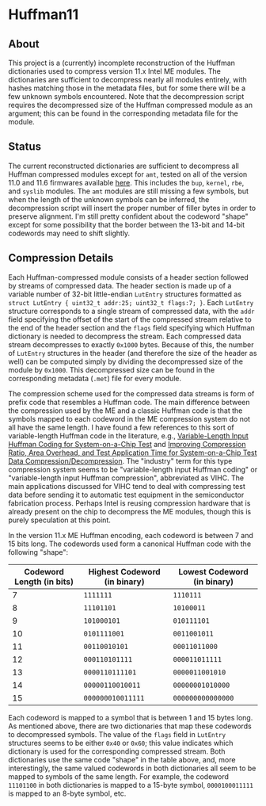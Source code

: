 # Huffman11

## About

This project is a (currently) incomplete reconstruction of the Huffman dictionaries used to compress version 11.x Intel ME modules. The dictionaries are sufficient to decompress nearly all modules entirely, with hashes matching those in the metadata files, but for some there will be a few unknown symbols encountered. Note that the decompression script requires the decompressed size of the Huffman compressed module as an argument; this can be found in the corresponding metadata file for the module.

## Status

The current reconstructed dictionaries are sufficient to decompress all Huffman compressed modules except for `amt`, tested on all of the version 11.0 and 11.6 firmwares available [here](http://www.win-raid.com/t832f39-Intel-Engine-Firmware-Repositories.html). This includes the `bup`, `kernel`, `rbe`, and `syslib` modules. The `amt` modules are still missing a few symbols, but when the length of the unknown symbols can be inferred, the decompression script will insert the proper number of filler bytes in order to preserve alignment. I'm still pretty confident about the codeword "shape" except for some possibility that the border between the 13-bit and 14-bit codewords may need to shift slightly.

## Compression Details

Each Huffman-compressed module consists of a header section followed by streams of compressed data. The header section is made up of a variable number of 32-bit little-endian `LutEntry` structures formatted as `struct LutEntry { uint32_t addr:25; uint32_t flags:7; }`. Each `LutEntry` structure corresponds to a single stream of compressed data, with the `addr` field specifying the offset of the start of the compressed stream relative to the end of the header section and the `flags` field specifying which Huffman dictionary is needed to decompress the stream. Each compressed data stream decompresses to exactly `0x1000` bytes. Because of this, the number of `LutEntry` structures in the header (and therefore the size of the header as well) can be computed simply by dividing the decompressed size of the module by `0x1000`. This decompressed size can be found in the corresponding metadata (`.met`) file for every module.

The compression scheme used for the compressed data streams is form of prefix code that resembles a Huffman code. The main difference between the compression used by the ME and a classic Huffman code is that the symbols mapped to each codeword in the ME compression system do not all have the same length. I have found a few references to this sort of variable-length Huffman code in the literature, e.g., [Variable-Length Input Huffman Coding for System-on-a-Chip Test](https://eprints.soton.ac.uk/258321/1/pgonciari_tcad03.pdf) and [Improving Compression Ratio, Area Overhead, and Test Application Time for System-on-a-Chip Test Data Compression/Decompression](https://eprints.soton.ac.uk/256771/1/final-date02.pdf). The "industry" term for this type compression system seems to be "variable-length input Huffman coding" or "variable-length input Huffman compression", abbreviated as VIHC. The main applications discussed for VIHC tend to deal with compressing test data before sending it to automatic test equipment in the semiconductor fabrication process. Perhaps Intel is reusing compression hardware that is already present on the chip to decompress the ME modules, though this is purely speculation at this point.

In the version 11.x ME Huffman encoding, each codeword is between 7 and 15 bits long. The codewords used form a canonical Huffman code with the following "shape":

Codeword Length (in bits) | Highest Codeword (in binary) | Lowest Codeword (in binary)
------------------------- | ---------------------------- | ---------------------------
7 | `1111111` | `1110111`
8 | `11101101` | `10100011`
9 | `101000101` | `010111101`
10 | `0101111001` | `0011001011`
11 | `00110010101` | `00011011000`
12 | `000110101111` | `000011011111`
13 | `0000110111101` | `0000011001010`
14 | `00000110010011` | `00000001010000`
15 | `000000010011111` | `000000000000000`

Each codeword is mapped to a symbol that is between 1 and 15 bytes long. As mentioned above, there are two dictionaries that map these codewords to decompressed symbols. The value of the `flags` field in `LutEntry` structures seems to be either `0x40` or `0x60`; this value indicates which dictionary is used for the corresponding compressed stream. Both dictionaries use the same code "shape" in the table above, and, more interestingly, the same valued codewords in both dictionaries all seem to be mapped to symbols of the same length. For example, the codeword `11101100` in both dictionaries is mapped to a 15-byte symbol, `0000100011111` is mapped to an 8-byte symbol, etc.
